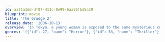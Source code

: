 ```yaml
---
id: aa21a1dd-df07-411c-8e99-6aa56fbd5a29
blueprint: movie
title: 'The Grudge 2'
release_date: '2006-10-13'
overview: 'In Tokyo, a young woman is exposed to the same mysterious curse that afflicted her sister. The supernatural force, which fills a person with rage before spreading to its next victim, brings together a group of previously unrelated people who attempt to unlock its secret to save their lives.'
genres: '[{"id": 27, "name": "Horror"}, {"id": 53, "name": "Thriller"}]'
---
```

